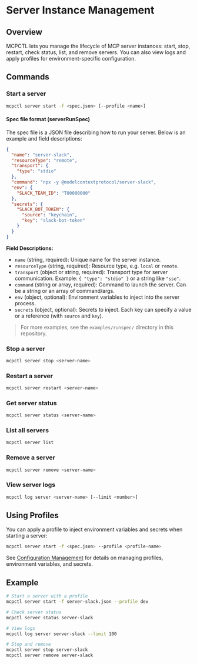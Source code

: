 # Server Instance Management

## Overview

MCPCTL lets you manage the lifecycle of MCP server instances: start, stop, restart, check status, list, and remove servers. You can also view logs and apply profiles for environment-specific configuration.

## Commands

### Start a server

```bash
mcpctl server start -f <spec.json> [--profile <name>]
```

#### Spec file format (serverRunSpec)

The spec file is a JSON file describing how to run your server. Below is an example and field descriptions:

```json
{
  "name": "server-slack",
  "resourceType": "remote",
  "transport": {
    "type": "stdio"
  },
  "command": "npx -y @modelcontextprotocol/server-slack",
  "env": {
    "SLACK_TEAM_ID": "T00000000"
  },
  "secrets": {
    "SLACK_BOT_TOKEN": {
      "source": "keychain",
      "key": "slack-bot-token"
    }
  }
}
```

**Field Descriptions:**

- `name` (string, required): Unique name for the server instance.
- `resourceType` (string, required): Resource type, e.g. `local` or `remote`.
- `transport` (object or string, required): Transport type for server communication. Example: `{ "type": "stdio" }` or a string like `"sse"`.
- `command` (string or array, required): Command to launch the server. Can be a string or an array of command/args.
- `env` (object, optional): Environment variables to inject into the server process.
- `secrets` (object, optional): Secrets to inject. Each key can specify a value or a reference (with `source` and `key`).

> For more examples, see the `examples/runspec/` directory in this repository.

### Stop a server

```bash
mcpctl server stop <server-name>
```

### Restart a server

```bash
mcpctl server restart <server-name>
```

### Get server status

```bash
mcpctl server status <server-name>
```

### List all servers

```bash
mcpctl server list
```

### Remove a server

```bash
mcpctl server remove <server-name>
```

### View server logs

```bash
mcpctl log server <server-name> [--limit <number>]
```

## Using Profiles

You can apply a profile to inject environment variables and secrets when starting a server:

```bash
mcpctl server start -f <spec.json> --profile <profile-name>
```

See [Configuration Management](./configuration.md) for details on managing profiles, environment variables, and secrets.

## Example

```bash
# Start a server with a profile
mcpctl server start -f server-slack.json --profile dev

# Check server status
mcpctl server status server-slack

# View logs
mcpctl log server server-slack --limit 100

# Stop and remove
mcpctl server stop server-slack
mcpctl server remove server-slack
```
